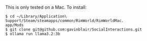 This is only tested on a Mac. To install:
```
$ cd ~/Library/Application\ Support/Steam/steamapps/common/RimWorld/RimWorldMac.
app/Mods
$ git clone git@github.com:gavinblair/SocialInteractions.git
$ ollama run llama3.2:3b
```

